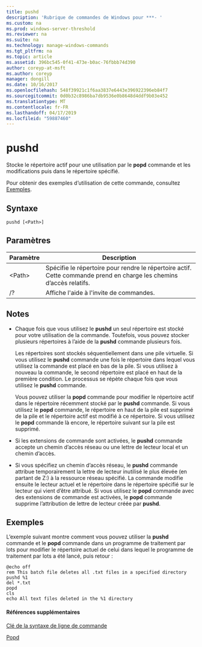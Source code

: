 ```yaml
---
title: pushd
description: 'Rubrique de commandes de Windows pour ***- '
ms.custom: na
ms.prod: windows-server-threshold
ms.reviewer: na
ms.suite: na
ms.technology: manage-windows-commands
ms.tgt_pltfrm: na
ms.topic: article
ms.assetid: 396bc545-0f41-473e-b0ac-76fbbb74d390
author: coreyp-at-msft
ms.author: coreyp
manager: dongill
ms.date: 10/16/2017
ms.openlocfilehash: 548f39921c1f6aa3837e6443e396922396eb84f7
ms.sourcegitcommit: 0d0b32c8986ba7db9536e0b8648d4ddf9b03e452
ms.translationtype: MT
ms.contentlocale: fr-FR
ms.lasthandoff: 04/17/2019
ms.locfileid: "59887460"
---
```

# <a name="pushd"></a>pushd



Stocke le répertoire actif pour une utilisation par le **popd** commande et les modifications puis dans le répertoire spécifié.

Pour obtenir des exemples d’utilisation de cette commande, consultez [Exemples](#BKMK_examples).

## <a name="syntax"></a>Syntaxe

```
pushd [<Path>]
```

## <a name="parameters"></a>Paramètres

|Paramètre|Description|
|---------|-----------|
|\<Path>|Spécifie le répertoire pour rendre le répertoire actif. Cette commande prend en charge les chemins d’accès relatifs.|
|/?|Affiche l'aide à l'invite de commandes.|

## <a name="remarks"></a>Notes

-   Chaque fois que vous utilisez le **pushd** un seul répertoire est stocké pour votre utilisation de la commande. Toutefois, vous pouvez stocker plusieurs répertoires à l’aide de la **pushd** commande plusieurs fois.

    Les répertoires sont stockés séquentiellement dans une pile virtuelle. Si vous utilisez le **pushd** commande une fois le répertoire dans lequel vous utilisez la commande est placé en bas de la pile. Si vous utilisez à nouveau la commande, le second répertoire est placé en haut de la première condition. Le processus se répète chaque fois que vous utilisez le **pushd** commande.

    Vous pouvez utiliser la **popd** commande pour modifier le répertoire actif dans le répertoire récemment stocké par le **pushd** commande. Si vous utilisez le **popd** commande, le répertoire en haut de la pile est supprimé de la pile et le répertoire actif est modifié à ce répertoire. Si vous utilisez le **popd** commande là encore, le répertoire suivant sur la pile est supprimé.
-   Si les extensions de commande sont activées, le **pushd** commande accepte un chemin d’accès réseau ou une lettre de lecteur local et un chemin d’accès.
-   Si vous spécifiez un chemin d’accès réseau, le **pushd** commande attribue temporairement la lettre de lecteur inutilisé le plus élevée (en partant de Z:) à la ressource réseau spécifié. La commande modifie ensuite le lecteur actuel et le répertoire dans le répertoire spécifié sur le lecteur qui vient d’être attribué. Si vous utilisez le **popd** commande avec des extensions de commande est activées, le **popd** commande supprime l’attribution de lettre de lecteur créée par **pushd**.

## <a name="BKMK_examples"></a>Exemples

L’exemple suivant montre comment vous pouvez utiliser la **pushd** commande et le **popd** commande dans un programme de traitement par lots pour modifier le répertoire actuel de celui dans lequel le programme de traitement par lots a été lancé, puis retour :
```
@echo off
rem This batch file deletes all .txt files in a specified directory
pushd %1
del *.txt
popd
cls
echo All text files deleted in the %1 directory
```

#### <a name="additional-references"></a>Références supplémentaires

[Clé de la syntaxe de ligne de commande](command-line-syntax-key.md)

[Popd](popd.md)